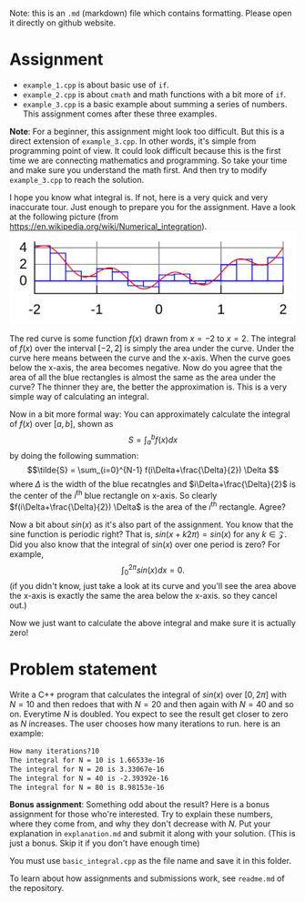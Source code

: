 Note: this is an `.md` (markdown) file which contains formatting. Please open it directly on github website.

# Assignment
* `example_1.cpp` is about basic use of `if`. 
* `example_2.cpp` is about `cmath` and math functions with a bit more of `if`. 
* `example_3.cpp` is a basic example about summing a series of numbers. This assignment comes after these three examples.

**Note**: For a beginner, this assignment might look too difficult. But this is a direct extension of `example_3.cpp`. In other words, it's simple from programming point of view. It could look difficult because this is the first time we are connecting mathematics and programming. So take your time and make sure you understand the math first. And then try to modify `example_3.cpp` to reach the solution.

I hope you know what integral is. If not, here is a very quick and very inaccurate tour. Just enough to prepare you for the assignment. Have a look at the following picture (from https://en.wikipedia.org/wiki/Numerical_integration).
![numeric integration](graphics/integral.png)

The red curve is some function $f(x)$ drawn from $x=-2$ to $x=2$. The integral of $f(x)$ over the interval $[-2,2]$ is simply the area under the curve. Under the curve here means between the curve and the x-axis. When the curve goes below the x-axis, the area becomes negative. Now do you agree that the area of all the blue rectangles is almost the same as the area under the curve? The thinner they are, the better the approximation is. This is a very simple way of calculating an integral.

Now in a bit more formal way: You can approximately calculate the integral of $f(x)$ over $[a,b]$, shown as
$$S = \int_a^b f(x) dx $$
by doing the following summation:
$$\tilde{S} = \sum_{i=0}^{N-1} f(i\Delta+\frac{\Delta}{2}) \Delta $$ 
where $\Delta$ is the width of the blue recatngles and $i\Delta+\frac{\Delta}{2}$ is the center of the $i^\mathrm{th}$ blue rectangle on x-axis. So clearly $f(i\Delta+\frac{\Delta}{2}) \Delta$ is the area of the $i^\mathrm{th}$ rectangle. Agree?

Now a bit about $sin(x)$ as it's also part of the assignment. You know that the sine function is periodic right? That is, $sin(x+k2\pi)=sin(x)$ for any $k\in\mathcal{Z}$. Did you also know that the integral of $sin(x)$ over one period is zero? For example, 
$$\int_0^{2\pi} sin(x) dx = 0.$$ 
(if you didn't know, just take a look at its curve and you'll see the area above the x-axis is exactly the same the area below the x-axis. so they cancel out.)

Now we just want to calculate the above integral and make sure it is actually zero!

# Problem statement
Write a C++ program that calculates the integral of $sin( x)$ over $[0,2\pi]$ with $N=10$ and then redoes that with $N=20$ and then again with $N=40$ and so on. Everytime $N$ is doubled. You expect to see the result get closer to zero as $N$ increases. The user chooses how many iterations to run. here is an example:

    How many iterations?10
    The integral for N = 10 is 1.66533e-16
    The integral for N = 20 is 3.33067e-16
    The integral for N = 40 is -2.39392e-16
    The integral for N = 80 is 8.98153e-16

**Bonus assignment**: Something odd about the result? Here is a bonus assignment for those who're interested. Try to explain these numbers, where they come from, and why they don't decrease with $N$. Put your explanation in `explanation.md` and submit it along with your solution. (This is just a bonus. Skip it if you don't have enough time)

You must use `basic_integral.cpp` as the file name and save it in this folder.

To learn about how assignments and submissions work, see `readme.md` of the repository.
